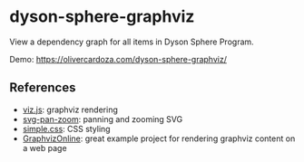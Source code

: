 # dyson-sphere-graphviz

View a dependency graph for all items in Dyson Sphere Program.

Demo: https://olivercardoza.com/dyson-sphere-graphviz/

## References

* [viz.js](https://github.com/mdaines/viz.js): graphviz rendering
* [svg-pan-zoom](https://github.com/bumbu/svg-pan-zoom): panning and zooming SVG
* [simple.css](https://simplecss.org/): CSS styling
* [GraphvizOnline](https://github.com/dreampuf/GraphvizOnline): great example project for rendering graphviz content on a web page
